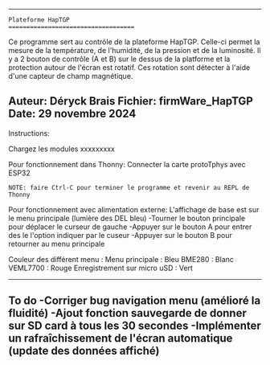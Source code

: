 -------------------------------------------
    Plateforme HapTGP
    ===================================

 Ce programme sert au contrôle de la plateforme HapTGP. Celle-ci permet la mesure de la température,
 de l'humidité, de la pression et de la luminosité. Il y a 2 bouton de contrôle (A et B) sur le dessus de la platforme et
 la protection autour de l'écran est rotatif. Ces rotation sont détecter à l'aide d'une capteur de champ magnétique.

 Auteur:  Déryck Brais
 Fichier: firmWare_HapTGP
 Date:    29 novembre 2024
-------------------------------------------
 Instructions:

 Chargez les modules xxxxxxxxx

 Pour fonctionnement dans Thonny:
 Connecter la carte protoTphys avec ESP32

    NOTE: faire Ctrl-C pour terminer le programme et revenir au REPL de Thonny

 Pour fonctionnement avec alimentation externe:
 	L'affichage de base est sur le menu principale (lumière des DEL bleu)
	-Tourner le bouton principale pour déplacer le curseur de gauche
	-Appuyer sur le bouton A pour entrer des le l'option indiquer par le cuseur
	-Appuyer sur le bouton B pour retourner au menu principale

 Couleur des différent menu :
	Menu principale : Bleu
	BME280 : Blanc
	VEML7700 : Rouge
	Enregistrement sur micro uSD : Vert

-----------------------------------------------------------------------------------
To do
-Corriger bug navigation menu (amélioré la fluidité)
-Ajout fonction sauvegarde de donner sur SD card à tous les 30 secondes
-Implémenter un rafraîchissement de l'écran automatique (update des données affiché)
-----------------------------------------------------------------------------------
